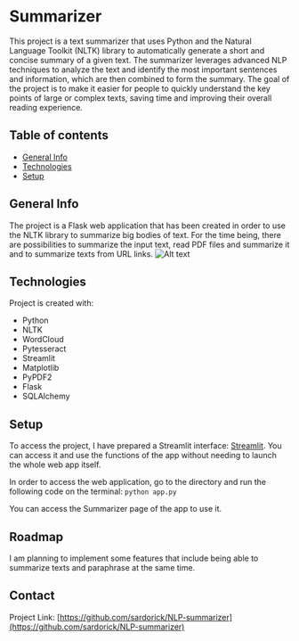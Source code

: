 # Summarizer

This project is a text summarizer that uses Python and the Natural Language Toolkit (NLTK) library to automatically generate a short and concise summary of a given text. The summarizer leverages advanced NLP techniques to analyze the text and identify the most important sentences and information, which are then combined to form the summary. The goal of the project is to make it easier for people to quickly understand the key points of large or complex texts, saving time and improving their overall reading experience.

## Table of contents

* [General Info](#general-info)
* [Technologies](#technologies)
* [Setup](#setup)

## General Info

The project is a Flask web application that has been created in order to use the NLTK library to summarize big bodies of text. For the time being, there are possibilities to summarize the input text, read PDF files and summarize it and to summarize texts from URL links. 
<img src="/static/screen1.jpg" alt="Alt text">


## Technologies

Project is created with:
* Python
* NLTK
* WordCloud
* Pytesseract
* Streamlit
* Matplotlib
* PyPDF2
* Flask
* SQLAlchemy

## Setup

To access the project, I have prepared a Streamlit interface: [Streamlit](https://sardorick-bw1-yelp-database-streamlit-app-sardorbek-dmqnww.streamlit.app/). You can access it and use the functions of the app without needing to launch the whole web app itself. 

In order to access the web application, go to the directory and run the following code on the terminal:
```python app.py```

You can access the Summarizer page of the app to use it. 

## Roadmap

I am planning to implement some features that include being able to summarize texts and paraphrase at the same time.

## Contact

Project Link: [https://github.com/sardorick/NLP-summarizer](https://github.com/sardorick/NLP-summarizer)